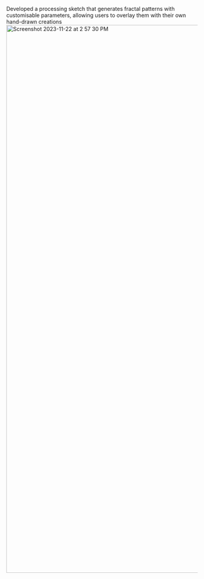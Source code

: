 Developed a processing sketch that generates fractal patterns with customisable parameters, allowing users to overlay them with their own hand-drawn creations
<img width="1440" alt="Screenshot 2023-11-22 at 2 57 30 PM" src="https://github.com/user-attachments/assets/cc092857-4064-4e89-a34d-08846ab05e83">
